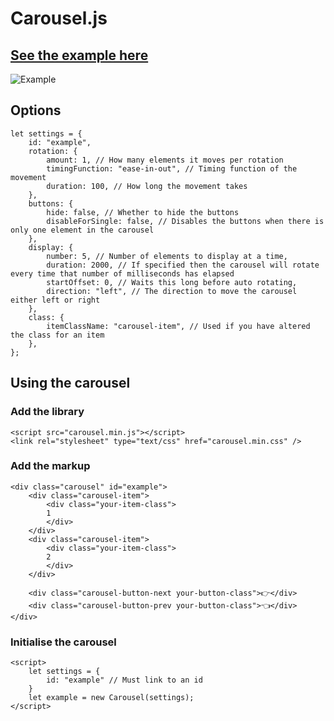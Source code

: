 # Carousel.js

## [See the example here](https://wkelly1.github.io/Carousel/index.html)

![Example](https://github.com/wkelly1/Carousel-js/blob/master/examples/images/example.png?raw=true)


## Options

```
let settings = {
    id: "example",
    rotation: {
        amount: 1, // How many elements it moves per rotation
        timingFunction: "ease-in-out", // Timing function of the movement
        duration: 100, // How long the movement takes
    },
    buttons: {
        hide: false, // Whether to hide the buttons
        disableForSingle: false, // Disables the buttons when there is only one element in the carousel
    },
    display: {
        number: 5, // Number of elements to display at a time,
        duration: 2000, // If specified then the carousel will rotate every time that number of milliseconds has elapsed
        startOffset: 0, // Waits this long before auto rotating,
        direction: "left", // The direction to move the carousel either left or right
    },
    class: {
        itemClassName: "carousel-item", // Used if you have altered the class for an item
    },
};
```

## Using the carousel

### Add the library
```
<script src="carousel.min.js"></script>
<link rel="stylesheet" type="text/css" href="carousel.min.css" />
```

### Add the markup
```
<div class="carousel" id="example">
    <div class="carousel-item">
        <div class="your-item-class">
        1
        </div>
    </div>
    <div class="carousel-item">
        <div class="your-item-class">
        2
        </div>
    </div>

    <div class="carousel-button-next your-button-class">👉</div>
    <div class="carousel-button-prev your-button-class">👈</div>
</div>
```

### Initialise the carousel
```
<script>
    let settings = {
        id: "example" // Must link to an id
    }
    let example = new Carousel(settings);
</script>
```
